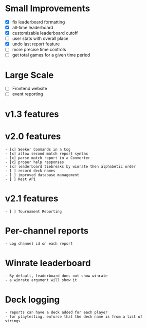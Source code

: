 # Small Improvements

- [x] fix leaderboard formatting
- [x] all-time leaderboard
- [x] customizable leaderboard cutoff
- [ ] user stats with overall place
- [x] undo last report feature
- [ ] more precise time controls
- [ ] get total games for a given time period

# Large Scale
- [ ] Frontend website
- [ ] event reporting

# v1.3 features


# v2.0 features
	- [x] Seeker Commands in a Cog
	- [x] allow second match report syntax
	- [x] parse match report in a Converter
	- [x] proper help responses
	- [x] leaderboard tiebreaks by winrate then alphabetic order
	- [ ] record deck names
	- [ ] improved database management
	- [ ] Rest API

# v2.1 features
	- [ ] Tournament Reporting

# Per-channel reports
	- Log channel id on each report

# Winrate leaderboard
	- By default, leaderboard does not show winrate
	- a winrate argument will show it

# Deck logging
	- reports can have a deck added for each player
	- for playtesting, enforce that the deck name is from a list of strings